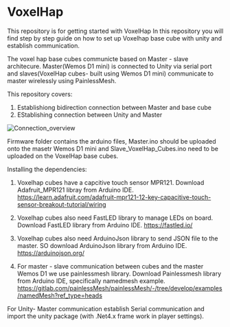 # VoxelHap
This repository is for getting started with VoxelHap 
In this repository you will find step by step guide on how to set up Voxelhap base cube with unity and establish communication. 
 
The voxel hap base cubes communicte based on Master - slave architecure. Master(Wemos D1 mini) is connected to Unity via serial port and slaves(VoxelHap cubes- built using Wemos D1 mini) communicate to master wirelessly using PainlessMesh.  

This repository covers: 
1. Establishiong bidirection connection between Master and base cube
2. EStablishing connection between Unity and Master

![Connection_overview](https://github.com/kirangani/VoxelHap/assets/17798189/2c58aeb7-d2fb-4078-8863-977716c854b9)

Firmware folder contains the arduino files, Master.ino should be uploaded onto the masetr Wemos D1 mini and Slave_VoxelHap_Cubes.ino need to be uploaded on the VoxelHap base cubes. 

Installing the dependencies: 
1. Voxelhap cubes have a capcitive touch sensor MPR121. Download Adafruit_MPR121 libray from Arduino IDE.
   https://learn.adafruit.com/adafruit-mpr121-12-key-capacitive-touch-sensor-breakout-tutorial/wiring
   
2. Voxelhap cubes also need FastLED library to manage LEDs on board. Download FastLED library from Arduino IDE.
   https://fastled.io/

4. Voxelhap cubes also need ArduinoJson library to send JSON file to the master. SO download ArduinoJson library from Arduino IDE.
   https://arduinojson.org/
   
5. For master - slave communication between cubes and the master Wemos D1 we use painlessmesh library.
   Download Painlessmesh library from Arduino IDE, specifically namedmesh example.
   https://gitlab.com/painlessMesh/painlessMesh/-/tree/develop/examples/namedMesh?ref_type=heads

For Unity- Master communication establish Serial communication and import the unity package (with .Net4.x frame work in player settings). 

